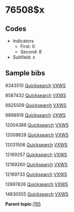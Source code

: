 # 76508$x

## Codes

-   Indicators
    -   First: 0
    -   Second: 8
-   Subfield: x

## Sample bibs

8343510 [Quicksearch](https://search.library.yale.edu/catalog/8343510) [VXWS](http://prodorbis.library.yale.edu:7014/vxws/GetHoldingsService?bibId=8343510)

8587432 [Quicksearch](https://search.library.yale.edu/catalog/8587432) [VXWS](http://prodorbis.library.yale.edu:7014/vxws/GetHoldingsService?bibId=8587432)

8825509 [Quicksearch](https://search.library.yale.edu/catalog/8825509) [VXWS](http://prodorbis.library.yale.edu:7014/vxws/GetHoldingsService?bibId=8825509)

9898919 [Quicksearch](https://search.library.yale.edu/catalog/9898919) [VXWS](http://prodorbis.library.yale.edu:7014/vxws/GetHoldingsService?bibId=9898919)

12004388 [Quicksearch](https://search.library.yale.edu/catalog/12004388) [VXWS](http://prodorbis.library.yale.edu:7014/vxws/GetHoldingsService?bibId=12004388)

12008628 [Quicksearch](https://search.library.yale.edu/catalog/12008628) [VXWS](http://prodorbis.library.yale.edu:7014/vxws/GetHoldingsService?bibId=12008628)

12031506 [Quicksearch](https://search.library.yale.edu/catalog/12031506) [VXWS](http://prodorbis.library.yale.edu:7014/vxws/GetHoldingsService?bibId=12031506)

12169257 [Quicksearch](https://search.library.yale.edu/catalog/12169257) [VXWS](http://prodorbis.library.yale.edu:7014/vxws/GetHoldingsService?bibId=12169257)

12169260 [Quicksearch](https://search.library.yale.edu/catalog/12169260) [VXWS](http://prodorbis.library.yale.edu:7014/vxws/GetHoldingsService?bibId=12169260)

12169733 [Quicksearch](https://search.library.yale.edu/catalog/12169733) [VXWS](http://prodorbis.library.yale.edu:7014/vxws/GetHoldingsService?bibId=12169733)

12897826 [Quicksearch](https://search.library.yale.edu/catalog/12897826) [VXWS](http://prodorbis.library.yale.edu:7014/vxws/GetHoldingsService?bibId=12897826)

14830555 [Quicksearch](https://search.library.yale.edu/catalog/14830555) [VXWS](http://prodorbis.library.yale.edu:7014/vxws/GetHoldingsService?bibId=14830555)

**Parent topic:**[765](../../tags/765/765.md)

